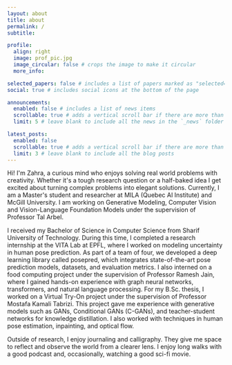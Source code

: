 ```yaml
---
layout: about
title: about
permalink: /
subtitle:

profile:
  align: right
  image: prof_pic.jpg
  image_circular: false # crops the image to make it circular
  more_info:

selected_papers: false # includes a list of papers marked as "selected={true}"
social: true # includes social icons at the bottom of the page

announcements:
  enabled: false # includes a list of news items
  scrollable: true # adds a vertical scroll bar if there are more than 3 news items
  limit: 5 # leave blank to include all the news in the `_news` folder

latest_posts:
  enabled: false
  scrollable: true # adds a vertical scroll bar if there are more than 3 new posts items
  limit: 3 # leave blank to include all the blog posts
---
```


Hi! I'm Zahra, a curious mind who enjoys solving real world problems with creativity. Whether it's a tough research question or a half-baked idea I get excited about turning complex problems into elegant solutions. Currently, I am a Master's student and researcher at MILA (Quebec AI Institute) and McGill University. I am working on Generative Modeling, Computer Vision and Vision-Language Foundation Models under the supervision of Professor Tal Arbel.

I received my Bachelor of Science in Computer Science from Sharif University of Technology. During this time, I completed a research internship at the VITA Lab at EPFL, where I worked on modeling uncertainty in human pose prediction. As part of a team of four, we developed a deep learning library called posepred, which integrates state-of-the-art pose prediction models, datasets, and evaluation metrics. I also interned on a food computing project under the supervision of Professor Ramesh Jain, where I gained hands-on experience with graph neural networks, transformers, and natural language processing. For my B.Sc. thesis, I worked on a Virtual Try-On project under the supervision of Professor Mostafa Kamali Tabrizi. This project gave me experience with generative models such as GANs, Conditional GANs (C-GANs), and teacher-student networks for knowledge distillation. I also worked with techniques in human pose estimation, inpainting, and optical flow.

Outside of research, I enjoy journaling and calligraphy. They give me space to reflect and observe the world from a clearer lens. I enjoy long walks with a good podcast and, occasionally, watching a good sci-fi movie.
